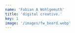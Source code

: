 ```yaml
---
name: 'Fabian A Wohlgemuth'
title: 'digital creative.'
key: 1
image: '/images/fw_beard.webp'
---
```

